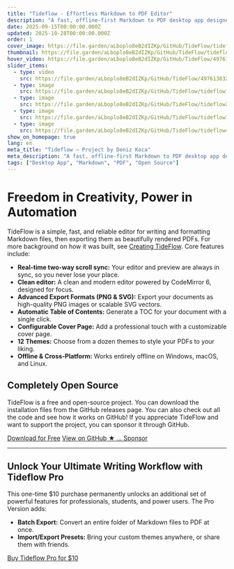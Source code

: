 ```yaml
---
title: "Tideflow - Effortless Markdown to PDF Editor"
description: "A fast, offline-first Markdown to PDF desktop app designed to help you focus on one thing: writing."
date: 2025-09-15T00:00:00.000Z
updated: 2025-10-28T00:00:00.000Z
order: 1
cover_image: https://file.garden/aLboplo8eB2dIZKp/GitHub/TideFlow/tideflow-hero.png
thumbnail: https://file.garden/aLboplo8eB2dIZKp/GitHub/TideFlow/tideflow-hero.png
hover_video: https://file.garden/aLboplo8eB2dIZKp/GitHub/TideFlow/497613832-fea9562b-a315-44c1-abc9-1778ab4cd428%20(1).mp4
slider_items:
  - type: video
    src: https://file.garden/aLboplo8eB2dIZKp/GitHub/TideFlow/497613832-fea9562b-a315-44c1-abc9-1778ab4cd428%20(1).mp4
  - type: image
    src: https://file.garden/aLboplo8eB2dIZKp/GitHub/TideFlow/tideflow1.png
  - type: image
    src: https://file.garden/aLboplo8eB2dIZKp/GitHub/TideFlow/tideflow2.png
  - type: image
    src: https://file.garden/aLboplo8eB2dIZKp/GitHub/TideFlow/tideflow3.png
  - type: image
    src: https://file.garden/aLboplo8eB2dIZKp/GitHub/TideFlow/tideflow4.png
show_on_homepage: true
lang: en
meta_title: "Tideflow — Project by Deniz Koca"
meta_description: "A fast, offline-first Markdown to PDF desktop app designed to help you focus on one thing: writing."
tags: ["Desktop App", "Markdown", "PDF", "Open Source"]
---
```


<div class="page-content container">
  <div class="feature-intro">
    <h1>Freedom in Creativity, Power in Automation</h1>
    <p>TideFlow is a simple, fast, and reliable editor for writing and formatting Markdown files, then exporting them as beautifully rendered PDFs. For more background on how it was built, see <a href="/notes/creating-tideflow/">Creating TideFlow</a>. Core features include:</p>
  </div>

  <ul class="feature-list">
    <li><strong>Real-time two-way scroll sync:</strong> Your editor and preview are always in sync, so you never lose your place.</li>
    <li><strong>Clean editor:</strong> A clean and modern editor powered by CodeMirror 6, designed for focus.</li>
    <li><strong>Advanced Export Formats (PNG & SVG):</strong> Export your documents as high-quality PNG images or scalable SVG vectors.</li>
    <li><strong>Automatic Table of Contents:</strong> Generate a TOC for your document with a single click.</li>
    <li><strong>Configurable Cover Page:</strong> Add a professional touch with a customizable cover page.</li>
    <li><strong>12 Themes:</strong> Choose from a dozen themes to style your PDFs to your liking.</li>
    <li><strong>Offline & Cross-Platform:</strong> Works entirely offline on Windows, macOS, and Linux.</li>
  </ul>

  <div class="opensource-section">
    <h2>Completely Open Source</h2>
    <p>TideFlow is a free and open-source project. You can download the installation files from the GitHub releases page. You can also check out all the code and see how it works on GitHub! If you appreciate TideFlow and want to support the project, you can sponsor it through GitHub.</p>
    <div class="button-group">
      <a href="https://github.com/BDenizKoca/Tideflow-md-to-pdf/releases" class="button button-primary" target="_blank" rel="noopener noreferrer">Download for Free</a>
      <a href="https://github.com/BDenizKoca/Tideflow-md-to-pdf" class="button github-star-button" target="_blank" rel="noopener noreferrer">
        <span class="button-text">View on GitHub</span>
        <span class="star-count" data-repo="BDenizKoca/Tideflow-md-to-pdf">★ ...</span>
      </a>
      <a href="https://github.com/sponsors/BDenizKoca" class="button button-secondary" target="_blank" rel="noopener noreferrer">Sponsor</a>
    </div>
  </div>

  <hr>

  <div class="highlight-section">
    <h2>Unlock Your Ultimate Writing Workflow with <strong>Tideflow Pro</strong></h2>
    <p>This one-time $10 purchase permanently unlocks an additional set of powerful features for professionals, students, and power users. The Pro Version adds:</p>
    <ul>
      <li><strong>Batch Export:</strong> Convert an entire folder of Markdown files to PDF at once.</li>
      <li><strong>Import/Export Presets:</strong> Bring your custom themes anywhere, or share them with friends.</li>
    </ul>
    <a href="https://payhip.com/b/TmIMF" class="button" target="_blank" rel="noopener noreferrer">Buy Tideflow Pro for $10</a>
  </div>
</div>
